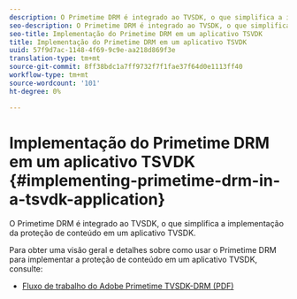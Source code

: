 ```yaml
---
description: O Primetime DRM é integrado ao TVSDK, o que simplifica a implementação da proteção de conteúdo em um aplicativo TVSDK.
seo-description: O Primetime DRM é integrado ao TVSDK, o que simplifica a implementação da proteção de conteúdo em um aplicativo TVSDK.
seo-title: Implementação do Primetime DRM em um aplicativo TSVDK
title: Implementação do Primetime DRM em um aplicativo TSVDK
uuid: 57f9d7ac-1148-4f69-9c9e-aa218d869f3e
translation-type: tm+mt
source-git-commit: 8ff38bdc1a7ff9732f7f1fae37f64d0e1113ff40
workflow-type: tm+mt
source-wordcount: '101'
ht-degree: 0%

---
```



# Implementação do Primetime DRM em um aplicativo TSVDK {#implementing-primetime-drm-in-a-tsvdk-application}

O Primetime DRM é integrado ao TVSDK, o que simplifica a implementação da proteção de conteúdo em um aplicativo TVSDK.

Para obter uma visão geral e detalhes sobre como usar o Primetime DRM para implementar a proteção de conteúdo em um aplicativo TVSDK, consulte:

* [Fluxo de trabalho do Adobe Primetime TVSDK-DRM (PDF)](https://helpx.adobe.com/content/dam/help/en/primetime/drm/drm_tvsdk_drm_workflow.pdf)